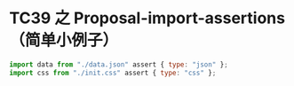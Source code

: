 # TC39 之 Proposal-import-assertions（简单小例子）

```javascript
import data from "./data.json" assert { type: "json" };
import css from "./init.css" assert { type: "css" };
```
